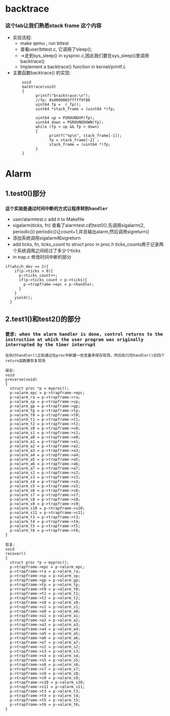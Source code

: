 # backtrace 
### 这个lab让我们熟悉stack frame 这个内容
+ 实验流程:
  - make qemu , run bttest
  - 查看user/bttest.c, 它调用了sleep();
  - ->走到sys_sleep() in sysproc.c,因此我们要在sys_sleep()里调用backtrace()
  - Implement a backtrace() function in kernel/printf.c
+ 主要函数backtrace() 的实现:
  ```
      void
      backtrace(void)
      { 
            printf("bracktrace:\n");
            //fp: 0x0000003fffff9f88
            uint64 fp =  r_fp();
            uint64 *stack_frame = (uint64 *)fp;

            uint64 up = PGROUNDUP(fp);
            uint64 down = PGROUNDDOWN(fp);
            while (fp < up && fp > down)
            {
                  printf("%p\n", stack_frame[-1]);
                  fp = stack_frame[-2] ;
                  stack_frame = (uint64 *)fp;
            }
      }
  ```

# Alarm
## 1.test0()部分
### ```这个实验是通过时间中断的方式让程序转到handler```
+ user/alarmtest.c   add it to Makefile
+ sigalarm(ticks, fn)
  查看了alarmtest.c的test0(),先调用sigalarm(2, periodic())
  periodic()让count+1,并且输出alarm,然后调用sigreturn()
+ 添加系统调用sigalarm和sigreturn
+ add ticks, fn, ticks_count to struct proc in proc.h
  ticks_counts用于记录两个系统调用之间经过了多少个ticks
+ in trap.c 修改时间中断的部分
```
if(which_dev == 2){
    if(p->ticks > 0){
      p->ticks_count++;
      if(p->ticks_count > p->ticks){
        p->trapframe->epc = p->handler;
      }
    }
    yield();
  }
```
## 2.test1()和test2()的部分
### ```要求: when the alarm handler is done, control returns to the instruction at which the user program was originally interrupted by the timer interrupt```
```在执行handler()之前通过在proc中新建一些变量来保存现场，然后执行完handler()后四个return函数要恢复现场```
```
保存:
void
preserve(void)
{
  struct proc *p = myproc();
  p->alarm_epc = p->trapframe->epc;
  p->alarm_ra = p->trapframe->ra;
  p->alarm_sp = p->trapframe->sp;
  p->alarm_gp = p->trapframe->gp;
  p->alarm_tp = p->trapframe->tp;
  p->alarm_t0 = p->trapframe->t0;
  p->alarm_t1 = p->trapframe->t1;
  p->alarm_t2 = p->trapframe->t2;
  p->alarm_s0 = p->trapframe->s0;
  p->alarm_s1 = p->trapframe->s1;
  p->alarm_a0 = p->trapframe->a0;
  p->alarm_a1 = p->trapframe->a1;
  p->alarm_a2 = p->trapframe->a2;
  p->alarm_a3 = p->trapframe->a3;
  p->alarm_a4 = p->trapframe->a4;
  p->alarm_a5 = p->trapframe->a5;
  p->alarm_a6 = p->trapframe->a6;
  p->alarm_a7 = p->trapframe->a7;
  p->alarm_s2 = p->trapframe->s2;
  p->alarm_s3 = p->trapframe->s3;
  p->alarm_s4 = p->trapframe->s4;
  p->alarm_s5 = p->trapframe->s5;
  p->alarm_s6 = p->trapframe->s6;
  p->alarm_s7 = p->trapframe->s7;
  p->alarm_s8 = p->trapframe->s8;
  p->alarm_s9 = p->trapframe->s9;
  p->alarm_s10 = p->trapframe->s10;
  p->alarm_s11 = p->trapframe->s11;
  p->alarm_t3 = p->trapframe->t3;
  p->alarm_t4 = p->trapframe->t4;
  p->alarm_t5 = p->trapframe->t5;
  p->alarm_t6 = p->trapframe->t6;
}

恢复:
void
recover()
{
  struct proc *p = myproc();
  p->trapframe->epc = p->alarm_epc;
  p->trapframe->ra = p->alarm_ra;
  p->trapframe->sp = p->alarm_sp;
  p->trapframe->gp = p->alarm_gp;
  p->trapframe->tp = p->alarm_tp;
  p->trapframe->t0 = p->alarm_t0;
  p->trapframe->t1 = p->alarm_t1;
  p->trapframe->t2 = p->alarm_t2;
  p->trapframe->s0 = p->alarm_s0;
  p->trapframe->s1 = p->alarm_s1;
  p->trapframe->a0 = p->alarm_a0;
  p->trapframe->a1 = p->alarm_a1;
  p->trapframe->a2 = p->alarm_a2;
  p->trapframe->a3 = p->alarm_a3;
  p->trapframe->a4 = p->alarm_a4;
  p->trapframe->a5 = p->alarm_a5;
  p->trapframe->a6 = p->alarm_a6;
  p->trapframe->a7 = p->alarm_a7;
  p->trapframe->s2 = p->alarm_s2;
  p->trapframe->s3 = p->alarm_s3;
  p->trapframe->s4 = p->alarm_s4;
  p->trapframe->s5 = p->alarm_s5;
  p->trapframe->s6 = p->alarm_s6;
  p->trapframe->s7 = p->alarm_s7;
  p->trapframe->s8 = p->alarm_s8;
  p->trapframe->s9 = p->alarm_s9;
  p->trapframe->s10 = p->alarm_s10;
  p->trapframe->s11 = p->alarm_s11;
  p->trapframe->t3 = p->alarm_t3;
  p->trapframe->t4 = p->alarm_t4;
  p->trapframe->t5 = p->alarm_t5;
  p->trapframe->t6 = p->alarm_t6;
}


```

